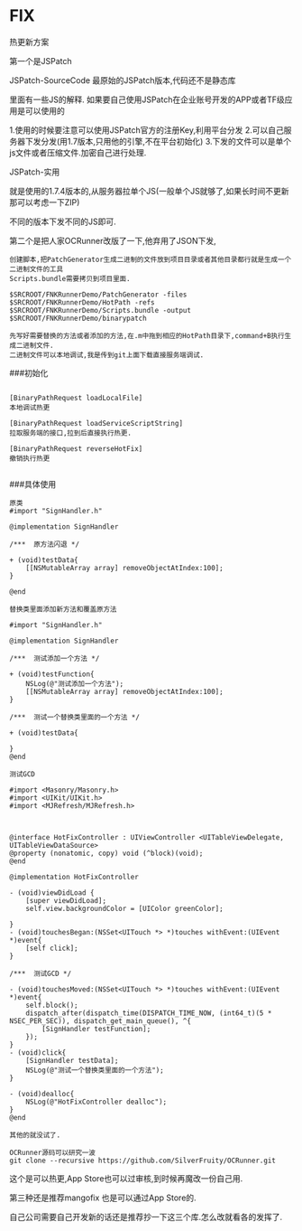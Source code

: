 # FIX
热更新方案

第一个是JSPatch

JSPatch-SourceCode
最原始的JSPatch版本,代码还不是静态库

里面有一些JS的解释.
如果要自己使用JSPatch在企业账号开发的APP或者TF级应用是可以使用的

1.使用的时候要注意可以使用JSPatch官方的注册Key,利用平台分发
2.可以自己服务器下发分发(用1.7版本,只用他的引擎,不在平台初始化)
3.下发的文件可以是单个js文件或者压缩文件.加密自己进行处理.

JSPatch-实用

就是使用的1.7.4版本的,从服务器拉单个JS(一般单个JS就够了,如果长时间不更新那可以考虑一下ZIP)

不同的版本下发不同的JS即可.


第二个是把人家OCRunner改版了一下,他弃用了JSON下发,


```
创建脚本,把PatchGenerator生成二进制的文件放到项目目录或者其他目录都行就是生成一个二进制文件的工具
Scripts.bundle需要拷贝到项目里面.

$SRCROOT/FNKRunnerDemo/PatchGenerator -files $SRCROOT/FNKRunnerDemo/HotPath -refs  $SRCROOT/FNKRunnerDemo/Scripts.bundle -output $SRCROOT/FNKRunnerDemo/binarypatch

先写好需要替换的方法或者添加的方法,在.m中拖到相应的HotPath目录下,command+B执行生成二进制文件.
二进制文件可以本地调试,我是传到git上面下载直接服务端调试.

```

###初始化
```

[BinaryPathRequest loadLocalFile]
本地调试热更

[BinaryPathRequest loadServiceScriptString]
拉取服务端的接口,拉到后直接执行热更.

[BinaryPathRequest reverseHotFix]
撤销执行热更


```

###具体使用

```
原类
#import "SignHandler.h"

@implementation SignHandler

/***  原方法闪退 */

+ (void)testData{
    [[NSMutableArray array] removeObjectAtIndex:100];
}

@end

替换类里面添加新方法和覆盖原方法

#import "SignHandler.h"

@implementation SignHandler

/***  测试添加一个方法 */

+ (void)testFunction{
    NSLog(@"测试添加一个方法");
    [[NSMutableArray array] removeObjectAtIndex:100];
}

/***  测试一个替换类里面的一个方法 */

+ (void)testData{
    
}
@end

测试GCD

#import <Masonry/Masonry.h>
#import <UIKit/UIKit.h>
#import <MJRefresh/MJRefresh.h>



@interface HotFixController : UIViewController <UITableViewDelegate, UITableViewDataSource>
@property (nonatomic, copy) void (^block)(void);
@end

@implementation HotFixController

- (void)viewDidLoad {
    [super viewDidLoad];
    self.view.backgroundColor = [UIColor greenColor];

}
- (void)touchesBegan:(NSSet<UITouch *> *)touches withEvent:(UIEvent *)event{
    [self click];
}

/***  测试GCD */

- (void)touchesMoved:(NSSet<UITouch *> *)touches withEvent:(UIEvent *)event{
    self.block();
    dispatch_after(dispatch_time(DISPATCH_TIME_NOW, (int64_t)(5 * NSEC_PER_SEC)), dispatch_get_main_queue(), ^{
        [SignHandler testFunction];
    });
}
- (void)click{
    [SignHandler testData];
    NSLog(@"测试一个替换类里面的一个方法");
}

- (void)dealloc{
    NSLog(@"HotFixController dealloc");
}
@end

其他的就没试了.

```
```
OCRunner源码可以研究一波
git clone --recursive https://github.com/SilverFruity/OCRunner.git
```
这个是可以热更,App Store也可以过审核,到时候再魔改一份自己用.



第三种还是推荐mangofix
也是可以通过App Store的.

自己公司需要自己开发新的话还是推荐抄一下这三个库.怎么改就看各的发挥了.

